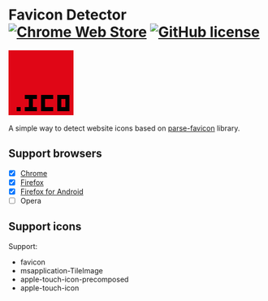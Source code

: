 # Favicon Detector [![Chrome Web Store](https://img.shields.io/chrome-web-store/v/jlfeffjhgmgblofcgpbgpkkhfniipejm.svg?maxAge=86400)](https://chrome.google.com/webstore/detail/favicon-detector/jlfeffjhgmgblofcgpbgpkkhfniipejm) [![GitHub license](https://img.shields.io/badge/license-MIT-blue.svg)](https://raw.githubusercontent.com/BlackGlory/favicon-detector/master/LICENSE)

[![favicon-detector](https://raw.githubusercontent.com/BlackGlory/favicon-detector/master/src/assets/images/icon-128.png)](https://chrome.google.com/webstore/detail/favicon-detector/jlfeffjhgmgblofcgpbgpkkhfniipejm)

A simple way to detect website icons based on [parse-favicon](https://github.com/BlackGlory/parse-favicon) library.

## Support browsers

- [x] [Chrome](https://chrome.google.com/webstore/detail/favicon-detector/jlfeffjhgmgblofcgpbgpkkhfniipejm)
- [x] [Firefox](https://addons.mozilla.org/firefox/addon/favicon-detector/)
- [x] [Firefox for Android](https://addons.mozilla.org/firefox/addon/favicon-detector/)
- [ ] Opera

## Support icons

Support:
* favicon
* msapplication-TileImage
* apple-touch-icon-precomposed
* apple-touch-icon
